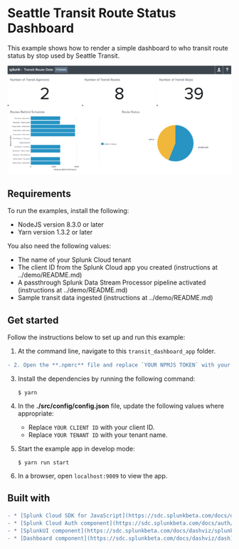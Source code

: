 # Seattle Transit Route Status Dashboard

This example shows how to render a simple dashboard to who transit route status by stop used by Seattle Transit. 

![App screenshot](./app.png)


## Requirements

To run the examples, install the following:
-   NodeJS version 8.3.0 or later
-   Yarn version 1.3.2 or later

You also need the following values:
-   The name of your Splunk Cloud tenant
-   The client ID from the Splunk Cloud app you created (instructions at ../demo/README.md)
-   A passthrough Splunk Data Stream Processor pipeline activated (instructions at ../demo/README.md)
-   Sample transit data ingested (instructions at ../demo/README.md)


## Get started

Follow the instructions below to set up and run this example:

1. At the command line, navigate to this `transit_dashboard_app` folder. 

```diff
- 2. Open the **.npmrc** file and replace `YOUR NPMJS TOKEN` with your npmjs token.
```

3. Install the dependencies by running the following command: 

    ```
    $ yarn
    ```

4.  In the **./src/config/config.json** file, update the following values where appropriate: 
    * Replace `YOUR CLIENT ID` with your client ID.
    * Replace `YOUR TENANT ID` with your tenant name.

5.  Start the example app in develop mode: 
    
    ```
    $ yarn run start
    ```

6.  In a browser, open `localhost:9009` to view the app.


## Built with
```diff
- * [Splunk Cloud SDK for JavaScript](https://sdc.splunkbeta.com/docs/overview/sdctools/tools_jssdk/), which uses JavaScript to communicate with the Splunk Cloud REST APIs
- * [Splunk Cloud Auth component](https://sdc.splunkbeta.com/docs/auth/cloud-auth), which provides a UI for users to authenticate with Splunk Cloud
- * [SplunkUI component](https://sdc.splunkbeta.com/docs/dashviz/splunkui), which is a package of libraries, components, utilities, and tools for creating a UI
- * [Dashboard component](https://sdc.splunkbeta.com/docs/dashviz/dash), which contains a framework for working with dashboards and visualizations
```
